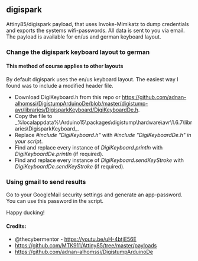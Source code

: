 ## digispark
Attiny85/digispark payload, that uses Invoke-Mimikatz to dump credentials and exports the systems wifi-passwords. All data is sent to you via email. The payload is available for en/us and german keyboard layout.

### Change the digispark keyboard layout to german
#### This method of course applies to other layouts
By default digispark uses the en/us keyboard layout. The easiest way I found was to include a modified header file. 

* Download DigiKeyboard.h from this repo or https://github.com/adnan-alhomssi/DigistumpArduinoDe/blob/master/digistump-avr/libraries/DigisparkKeyboard/DigiKeyboardDe.h.
* Copy the file to _%localappdata%\Arduino15\packages\digistump\hardware\avr\1.6.7\libraries\DigisparkKeyboard\_.
* Replace _#include "DigiKeyboard.h"_ with _#include "DigiKeyboardDe.h" in your script_.
* Find and replace every instance of _DigiKeyboard.println_ with _DigiKeyboardDe.println_ (if required).
* Find and replace every instance of _DigiKeyboard.sendKeyStroke_ with _DigiKeyboardDe.sendKeyStroke_ (if required).

### Using gmail to send results
Go to your GoogleMail security settings and generate an app-password. You can use this password in the script.

Happy ducking!


#### Credits:

* @thecybermentor - https://youtu.be/uH-4btjE56E
* https://github.com/MTK911/Attiny85/tree/master/payloads
* https://github.com/adnan-alhomssi/DigistumpArduinoDe

